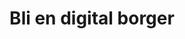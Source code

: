 ---
title: Bli en digital borger
ingress: Opprett din personlige, digitale identitet og ta i bruk digitale tjenester fra det offentlige.

# SEO
description: MinID er en personlig elektronisk ID som gir tilgang til offentlige tjenester. Opprett din personlige, digitale identitet og ta i bruk digitale tjenester fra det offentlige.

banner:
    image:
        src: /illustrations/illustration-03.png
        alt: Illustrasjon av sittende figur med telefon i hånden

contribute: 
    title: Hjelp oss å forbedre nettstedet
    text: Nettstedet vårt ligger åpent på github. Her kan du bidra med endringer på tekst, kode eller ny funksjonalitet. [Se nettstedets kildekode](https://github.com/felleslosninger/minid.digdir.no)
    image:
        src: /illustrations/illustration-05.png
        alt: Illustrasjon av figurer som samarbeider
---